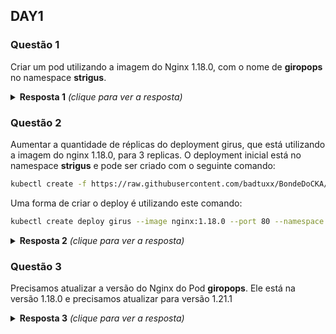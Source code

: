 ## DAY1

### Questão 1
Criar um pod utilizando a imagem do Nginx 1.18.0, com o nome de **giropops** no namespace **strigus**.
<details> 
  <summary><b>Resposta 1</b> <em>(clique para ver a resposta)</em></summary>

Nesse caso, temos duas formas.

Antes é necessário criar o namespace strigus
```bash
kubectl create namespace strigus
```

A primeira forma de criar o pod é utilizando somente a linha de comando:
```bash
kubectl run giropops --image nginx:1.18.0 --port 80 --namespace strigus
```

A segunda, e a mais recomendada. Eu acho ela mais recomendada pelo fato de você
poder analisar com mais tranquilidade o que você está criando. Mas é a minha
opinião apenas. :)

```bash
kubectl run giropops --image nginx:1.18.0 --port 80 --namespace strigus \
--dry-run=client -o yaml > pod.yaml

kubectl create -f pod.yaml
```
</details>

### Questão 2
Aumentar a quantidade de réplicas do deployment girus, que está utilizando a imagem do nginx 1.18.0, para 3 replicas. O deployment inicial está no namespace **strigus** e pode ser criado com o seguinte comando:
```bash
kubectl create -f https://raw.githubusercontent.com/badtuxx/BondeDoCKA/main/day1/deployment1.yaml
```

Uma forma de criar o deploy é utilizando este comando:

```bash
kubectl create deploy girus --image nginx:1.18.0 --port 80 --namespace strigus --dry-run=client -o yaml > deployment1.yaml
```

<details>
  <summary><b>Resposta 2</b> <em>(clique para ver a resposta)</em></summary>

```bash
kubectl scale deployment -n strigus girus --replicas 3
```

```bash
kubectl edit deployment -n strigus girus # lá dentro, alteramos a qtde de
replicas e saimos.
```

```bash
kubectl create deployment girus --image nginx:1.18.0 --port 80 --namespace strigus --replicas 3  --dry-run=client -o yaml > deployment2.yaml

kubectl apply -f deployment2.yaml
```
</details>

### Questão 3
Precisamos atualizar a versão do Nginx do Pod **giropops**. Ele está na versão 1.18.0 e precisamos atualizar para versão 1.21.1
<details>
  <summary><b>Resposta 3</b> <em>(clique para ver a resposta)</em></summary>

```bash
kubectl edit pod -n strigus giropops # lá mudamos a versão do Nginx
```

```bash
kubectl set image pod giropops -n strigus web=nginx:1.21.0
```

```bash
kubectl get pods -n strigus giropops -o yaml > pod4.yaml
# Lembre-se de remover tudo o que não é necessario.

kubectl apply -f pod4.yaml
```
</details>
